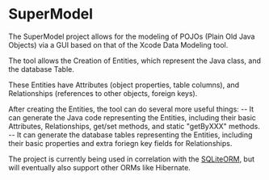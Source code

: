 SuperModel
==========

The SuperModel project allows for the modeling of POJOs (Plain Old Java Objects) via a GUI based on that of the Xcode Data Modeling tool.

The tool allows the Creation of Entities, which represent the Java class, and the database Table.

These Entities have Attributes (object properties, table columns), and Relationships (references to other objects, foreign keys).

After creating the Entities, the tool can do several more useful things:
-- It can generate the Java code representing the Entities, including their basic Attributes, Relationships, get/set methods, and static "getByXXX" methods.
-- It can generate the database tables representing the Entities, including their basic properties and extra foriegn key fields for Relationships.

The project is currently being used in correlation with the [SQLiteORM](https://github.com/njkremer/SqliteORM), but will eventually also support other ORMs like Hibernate.
